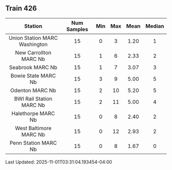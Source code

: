 ## Train 426

| Station | Num Samples | Min | Max | Mean | Median |
| :-----: | :---------: | :-: | :-: | :--: | :----: |
| Union Station MARC Washington | 15 | 0 | 3 | 1.20 | 1 |
| New Carrollton MARC Nb | 15 | 1 | 6 | 2.33 | 2 |
| Seabrook MARC Nb | 15 | 1 | 7 | 3.07 | 3 |
| Bowie State MARC Nb | 15 | 3 | 9 | 5.00 | 5 |
| Odenton MARC Nb | 15 | 2 | 10 | 5.20 | 5 |
| BWI Rail Station MARC Nb | 15 | 2 | 11 | 5.00 | 4 |
| Halethorpe MARC Nb | 15 | 0 | 8 | 2.40 | 2 |
| West Baltimore MARC Nb | 15 | 0 | 12 | 2.93 | 2 |
| Penn Station MARC Nb | 15 | 0 | 8 | 1.67 | 0 |


Last Updated: 2025-11-01T03:31:04.193454-04:00